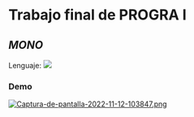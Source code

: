 # **Trabajo final de PROGRA I**
## _MONO_

Lenguaje:
![](https://img.shields.io/badge/java-%23ED8B00.svg?style=for-the-badge&logo=java&logoColor=white)

### Demo
[![Captura-de-pantalla-2022-11-12-103847.png](https://i.postimg.cc/1XFTWkR8/Captura-de-pantalla-2022-11-12-103847.png)](https://postimg.cc/vxQ3TSVy)
